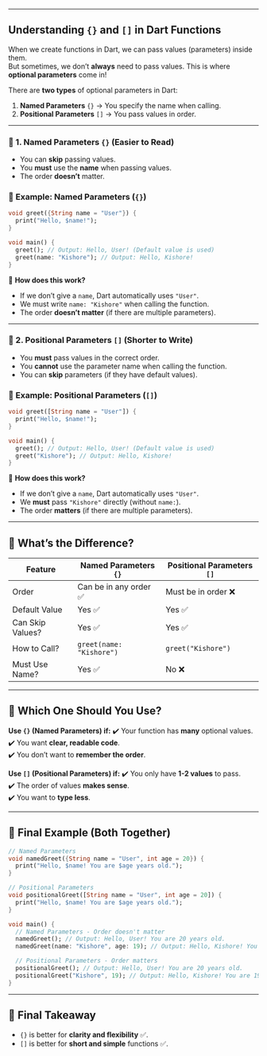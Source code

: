 

---

## **Understanding `{}` and `[]` in Dart Functions**  
When we create functions in Dart, we can pass values (parameters) inside them.  
But sometimes, we don’t **always** need to pass values. This is where **optional parameters** come in!  

There are **two types** of optional parameters in Dart:  
1. **Named Parameters** `{}` → You specify the name when calling.  
2. **Positional Parameters** `[]` → You pass values in order.  

---

### **🔹 1. Named Parameters `{}` (Easier to Read)**
- You can **skip** passing values.  
- You **must** use the **name** when passing values.  
- The order **doesn’t** matter.  

### **📝 Example: Named Parameters (`{}`)**
```dart
void greet({String name = "User"}) {
  print("Hello, $name!");
}

void main() {
  greet(); // Output: Hello, User! (Default value is used)
  greet(name: "Kishore"); // Output: Hello, Kishore!
}
```

🔹 **How does this work?**
- If we don’t give a `name`, Dart automatically uses `"User"`.  
- We must write `name: "Kishore"` when calling the function.  
- The order **doesn’t matter** (if there are multiple parameters).  

---

### **🔹 2. Positional Parameters `[]` (Shorter to Write)**
- You **must** pass values in the correct order.  
- You **cannot** use the parameter name when calling the function.  
- You can **skip** parameters (if they have default values).  

### **📝 Example: Positional Parameters (`[]`)**
```dart
void greet([String name = "User"]) {
  print("Hello, $name!");
}

void main() {
  greet(); // Output: Hello, User! (Default value is used)
  greet("Kishore"); // Output: Hello, Kishore!
}
```

🔹 **How does this work?**
- If we don’t give a `name`, Dart automatically uses `"User"`.  
- We **must** pass `"Kishore"` directly (without `name:`).  
- The order **matters** (if there are multiple parameters).  

---

## **🔎 What’s the Difference?**
| Feature | Named Parameters `{}` | Positional Parameters `[]` |
|---------|----------------------|-------------------------|
| Order | Can be in any order ✅ | Must be in order ❌ |
| Default Value | Yes ✅ | Yes ✅ |
| Can Skip Values? | Yes ✅ | Yes ✅ |
| How to Call? | `greet(name: "Kishore")` | `greet("Kishore")` |
| Must Use Name? | Yes ✅ | No ❌ |

---

## **🤔 Which One Should You Use?**
**Use `{}` (Named Parameters) if:**
✔️ Your function has **many** optional values.  
✔️ You want **clear, readable code**.  
✔️ You don’t want to **remember the order**.  

**Use `[]` (Positional Parameters) if:**
✔️ You only have **1-2 values** to pass.  
✔️ The order of values **makes sense**.  
✔️ You want to **type less**.  

---

## **🎯 Final Example (Both Together)**
```dart
// Named Parameters
void namedGreet({String name = "User", int age = 20}) {
  print("Hello, $name! You are $age years old.");
}

// Positional Parameters
void positionalGreet([String name = "User", int age = 20]) {
  print("Hello, $name! You are $age years old.");
}

void main() {
  // Named Parameters - Order doesn't matter
  namedGreet(); // Output: Hello, User! You are 20 years old.
  namedGreet(name: "Kishore", age: 19); // Output: Hello, Kishore! You are 19 years old.

  // Positional Parameters - Order matters
  positionalGreet(); // Output: Hello, User! You are 20 years old.
  positionalGreet("Kishore", 19); // Output: Hello, Kishore! You are 19 years old.
}
```

---

## **📌 Final Takeaway**
- `{}` is better for **clarity and flexibility** ✅.  
- `[]` is better for **short and simple** functions ✅.  


